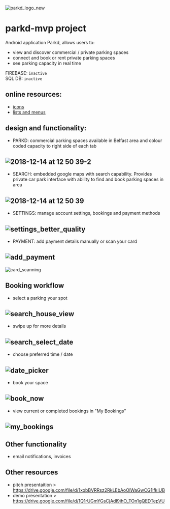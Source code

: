 ![parkd_logo_new](https://user-images.githubusercontent.com/11150879/50001811-ea3ee300-ff95-11e8-8086-66e95f7cf4ec.png)
<h1>parkd-mvp project</h1>
Android application Parkd, allows users to:

 - view and discover commercial / private parking spaces
 - connect and book or rent private parking spaces
 - see parking capacity in real time

FIREBASE: `inactive`  
SQL DB: `inactive`
<h2>online resources:</h2>

 - [icons](https://material.io/icons/)
 - [lists and menus](https://github.com/codepath/android_guides/wiki/Using-the-RecyclerView)

<h2>design and functionality:</h2>

 - PARKD: commercial parking spaces available in Belfast area and colour coded capacity to right side of each tab

![2018-12-14 at 12 50 39-2](https://user-images.githubusercontent.com/11150879/50005480-73f4ad80-ffa2-11e8-8348-b7c41a6221b1.jpeg)
-

- SEARCH: embedded google maps with search capability. Provides private car park interface with ability to find and book parking spaces in area

![2018-12-14 at 12 50 39](https://user-images.githubusercontent.com/11150879/50005481-73f4ad80-ffa2-11e8-83cd-2a828b1f4355.jpeg)
-

- SETTINGS: manage account settings, bookings and payment methods

![settings_better_quality](https://user-images.githubusercontent.com/11150879/50005761-64c22f80-ffa3-11e8-8486-d2409a5729f6.png)
-

- PAYMENT: add payment details manually or scan your card

![add_payment](https://user-images.githubusercontent.com/11150879/50005878-c6829980-ffa3-11e8-9003-a6fc1fbe59e7.png)
-

![card_scanning](https://user-images.githubusercontent.com/11150879/50005881-c7b3c680-ffa3-11e8-8f13-7d51de1cfedf.png)

<h2>Booking workflow</h2>

- select a parking your spot

![search_house_view](https://user-images.githubusercontent.com/11150879/50005965-15c8ca00-ffa4-11e8-8772-cbb2ceb3ead0.png)
-

- swipe up for more details

![search_select_date](https://user-images.githubusercontent.com/11150879/50006265-144bd180-ffa5-11e8-8e51-09c5a6711bff.png)
-

- choose preferred time / date

![date_picker](https://user-images.githubusercontent.com/11150879/50006117-9b4c7a00-ffa4-11e8-803c-386d4ef5d6fa.png)
-

- book your space

![book_now](https://user-images.githubusercontent.com/11150879/50006032-4b6db300-ffa4-11e8-975c-9816727972fb.png)
-

- view current or completed bookings in "My Bookings"

![my_bookings](https://user-images.githubusercontent.com/11150879/50006205-d9499e00-ffa4-11e8-8a33-a1f7570dee48.png)
-

<h2>Other functionality</h2>

- email notifications, invoices

<h2>Other resources</h2>

- pitch presentaition > https://drive.google.com/file/d/1xobBVRRsz2RkLEbAoOlWaGwCG1lfkIUB
- demo presentation > https://drive.google.com/file/d/1Q1rUGmYGsCjAdl9ihO_TOn1gQEDTepVU
